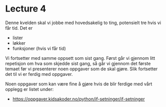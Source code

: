 # Lecture 4

Denne kvelden skal vi jobbe med hovedsakelig to ting, potensielt tre
hvis vi får tid. Det er

- lister
- løkker
- funksjoner (hvis vi får tid)

Vi fortsetter med samme oppsett som sist gang. Først går vi gjennom
litt repetisjon om hva som skjedde sist gang, så går vi gjennom det
første temaet før vi presenterer noen oppgaver som de skal gjøre.
Slik fortsetter det til vi er ferdig med oppgaver.

Noen oppgaver som kan være fine å gjøre hvis de blir ferdige med
vårt opplegg er listet under:

- https://oppgaver.kidsakoder.no/python/if-setninger/if-setninger